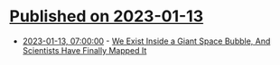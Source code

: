 # [Published on 2023-01-13](index.md)

* [2023-01-13, 07:00:00](https://science.slashdot.org/story/23/01/12/2317257/we-exist-inside-a-giant-space-bubble-and-scientists-have-finally-mapped-it?utm_source=rss1.0mainlinkanon&utm_medium=feed) - [We Exist Inside a Giant Space Bubble, And Scientists Have Finally Mapped It](https://science.slashdot.org/story/23/01/12/2317257/we-exist-inside-a-giant-space-bubble-and-scientists-have-finally-mapped-it?utm_source=rss1.0mainlinkanon&utm_medium=feed)
